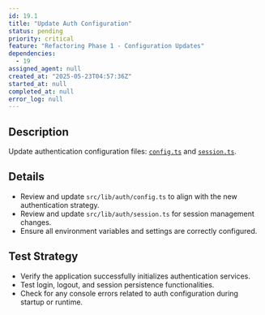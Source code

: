 ```yaml
---
id: 19.1
title: "Update Auth Configuration"
status: pending
priority: critical
feature: "Refactoring Phase 1 - Configuration Updates"
dependencies:
  - 19
assigned_agent: null
created_at: "2025-05-23T04:57:36Z"
started_at: null
completed_at: null
error_log: null
---
```


## Description

Update authentication configuration files: [`config.ts`](src/lib/auth/config.ts:0) and [`session.ts`](src/lib/auth/session.ts:0).

## Details

- Review and update `src/lib/auth/config.ts` to align with the new authentication strategy.
- Review and update `src/lib/auth/session.ts` for session management changes.
- Ensure all environment variables and settings are correctly configured.

## Test Strategy

- Verify the application successfully initializes authentication services.
- Test login, logout, and session persistence functionalities.
- Check for any console errors related to auth configuration during startup or runtime.
